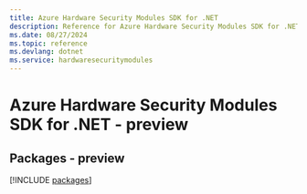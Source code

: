 ```yaml
---
title: Azure Hardware Security Modules SDK for .NET
description: Reference for Azure Hardware Security Modules SDK for .NET
ms.date: 08/27/2024
ms.topic: reference
ms.devlang: dotnet
ms.service: hardwaresecuritymodules
---
```

# Azure Hardware Security Modules SDK for .NET - preview
## Packages - preview
[!INCLUDE [packages](hardware-security-modules-index.md)]